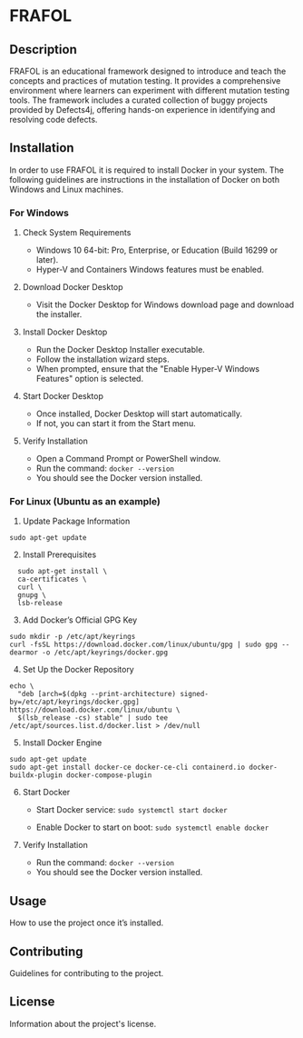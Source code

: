 # FRAFOL 

## Description
FRAFOL is an educational framework designed to introduce and teach the concepts and practices of mutation testing. It provides a comprehensive environment where learners can experiment with different mutation testing tools. The framework includes a curated collection of buggy projects provided by Defects4j, offering hands-on experience in identifying and resolving code defects.

## Installation
In order to use FRAFOL it is required to install Docker in your system. The following guidelines are instructions in the installation of Docker on both Windows and Linux machines.

### For Windows

1. Check System Requirements 

    - Windows 10 64-bit: Pro, Enterprise, or Education (Build 16299 or later).
    - Hyper-V and Containers Windows features must be enabled.

2. Download Docker Desktop 

    - Visit the Docker Desktop for Windows download page and download the installer.

3. Install Docker Desktop 

    - Run the Docker Desktop Installer executable.
    - Follow the installation wizard steps.
    - When prompted, ensure that the "Enable Hyper-V Windows Features" option is selected.

4. Start Docker Desktop 

    - Once installed, Docker Desktop will start automatically.
    - If not, you can start it from the Start menu.

5. Verify Installation 

    - Open a Command Prompt or PowerShell window.
    - Run the command:
    `docker --version`
    - You should see the Docker version installed.

### For Linux (Ubuntu as an example)

1. Update Package Information

`sudo apt-get update`

2. Install Prerequisites

```
  sudo apt-get install \
  ca-certificates \
  curl \
  gnupg \
  lsb-release
```

3. Add Docker’s Official GPG Key

```
sudo mkdir -p /etc/apt/keyrings
curl -fsSL https://download.docker.com/linux/ubuntu/gpg | sudo gpg --dearmor -o /etc/apt/keyrings/docker.gpg
```

4. Set Up the Docker Repository

```
echo \
  "deb [arch=$(dpkg --print-architecture) signed-by=/etc/apt/keyrings/docker.gpg] https://download.docker.com/linux/ubuntu \
  $(lsb_release -cs) stable" | sudo tee /etc/apt/sources.list.d/docker.list > /dev/null
```

5. Install Docker Engine

```
sudo apt-get update
sudo apt-get install docker-ce docker-ce-cli containerd.io docker-buildx-plugin docker-compose-plugin
```

6. Start Docker

    - Start Docker service:
    `sudo systemctl start docker`
    
    - Enable Docker to start on boot:
    `sudo systemctl enable docker`

7. Verify Installation

    - Run the command:
    `docker --version`
    - You should see the Docker version installed.

## Usage
How to use the project once it’s installed.

## Contributing
Guidelines for contributing to the project.

## License
Information about the project's license.
